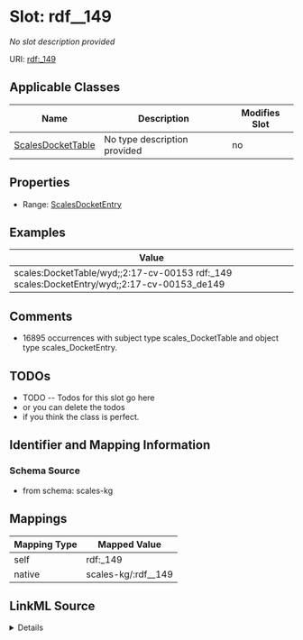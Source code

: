 

# Slot: rdf__149


_No slot description provided_





URI: [rdf:_149](http://www.w3.org/1999/02/22-rdf-syntax-ns#_149)



<!-- no inheritance hierarchy -->





## Applicable Classes

| Name | Description | Modifies Slot |
| --- | --- | --- |
| [ScalesDocketTable](../classes/ScalesDocketTable.md) | No type description provided |  no  |







## Properties

* Range: [ScalesDocketEntry](../classes/ScalesDocketEntry.md)






## Examples

| Value |
| --- |
| scales:DocketTable/wyd;;2:17-cv-00153 rdf:_149 scales:DocketEntry/wyd;;2:17-cv-00153_de149 |

## Comments

* 16895 occurrences with subject type scales_DocketTable and object type scales_DocketEntry.

## TODOs

* TODO -- Todos for this slot go here
* or you can delete the todos
* if you think the class is perfect.

## Identifier and Mapping Information







### Schema Source


* from schema: scales-kg




## Mappings

| Mapping Type | Mapped Value |
| ---  | ---  |
| self | rdf:_149 |
| native | scales-kg/:rdf__149 |




## LinkML Source

<details>
```yaml
name: rdf__149
description: No slot description provided
todos:
- TODO -- Todos for this slot go here
- or you can delete the todos
- if you think the class is perfect.
comments:
- 16895 occurrences with subject type scales_DocketTable and object type scales_DocketEntry.
examples:
- value: scales:DocketTable/wyd;;2:17-cv-00153 rdf:_149 scales:DocketEntry/wyd;;2:17-cv-00153_de149
from_schema: scales-kg
rank: 1000
slot_uri: rdf:_149
alias: rdf__149
domain_of:
- scales_DocketTable
range: scales_DocketEntry

```
</details>